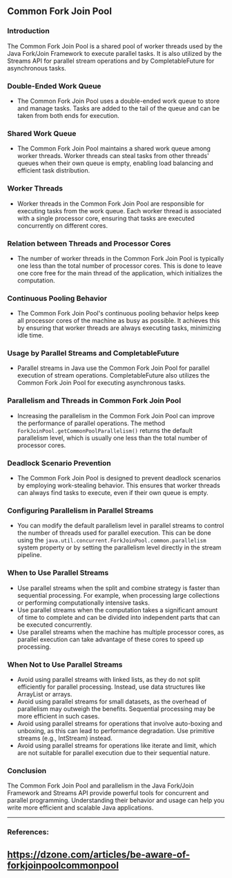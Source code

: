 ## Common Fork Join Pool

### Introduction

The Common Fork Join Pool is a shared pool of worker threads used by the Java Fork/Join Framework to execute parallel tasks. It is also utilized by the Streams API for parallel stream operations and by CompletableFuture for asynchronous tasks.

### Double-Ended Work Queue

- The Common Fork Join Pool uses a double-ended work queue to store and manage tasks. Tasks are added to the tail of the queue and can be taken from both ends for execution.

### Shared Work Queue

- The Common Fork Join Pool maintains a shared work queue among worker threads. Worker threads can steal tasks from other threads' queues when their own queue is empty, enabling load balancing and efficient task distribution.

### Worker Threads

- Worker threads in the Common Fork Join Pool are responsible for executing tasks from the work queue. Each worker thread is associated with a single processor core, ensuring that tasks are executed concurrently on different cores.

### Relation between Threads and Processor Cores

- The number of worker threads in the Common Fork Join Pool is typically one less than the total number of processor cores. This is done to leave one core free for the main thread of the application, which initializes the computation.

### Continuous Pooling Behavior

- The Common Fork Join Pool's continuous pooling behavior helps keep all processor cores of the machine as busy as possible. It achieves this by ensuring that worker threads are always executing tasks, minimizing idle time.

### Usage by Parallel Streams and CompletableFuture

- Parallel streams in Java use the Common Fork Join Pool for parallel execution of stream operations. CompletableFuture also utilizes the Common Fork Join Pool for executing asynchronous tasks.

### Parallelism and Threads in Common Fork Join Pool

- Increasing the parallelism in the Common Fork Join Pool can improve the performance of parallel operations. The method `ForkJoinPool.getCommonPoolParallelism()` returns the default parallelism level, which is usually one less than the total number of processor cores.

### Deadlock Scenario Prevention

- The Common Fork Join Pool is designed to prevent deadlock scenarios by employing work-stealing behavior. This ensures that worker threads can always find tasks to execute, even if their own queue is empty.

### Configuring Parallelism in Parallel Streams

- You can modify the default parallelism level in parallel streams to control the number of threads used for parallel execution. This can be done using the `java.util.concurrent.ForkJoinPool.common.parallelism` system property or by setting the parallelism level directly in the stream pipeline.

### When to Use Parallel Streams

- Use parallel streams when the split and combine strategy is faster than sequential processing. For example, when processing large collections or performing computationally intensive tasks.
- Use parallel streams when the computation takes a significant amount of time to complete and can be divided into independent parts that can be executed concurrently.
- Use parallel streams when the machine has multiple processor cores, as parallel execution can take advantage of these cores to speed up processing.

### When Not to Use Parallel Streams

- Avoid using parallel streams with linked lists, as they do not split efficiently for parallel processing. Instead, use data structures like ArrayList or arrays.
- Avoid using parallel streams for small datasets, as the overhead of parallelism may outweigh the benefits. Sequential processing may be more efficient in such cases.
- Avoid using parallel streams for operations that involve auto-boxing and unboxing, as this can lead to performance degradation. Use primitive streams (e.g., IntStream) instead.
- Avoid using parallel streams for operations like iterate and limit, which are not suitable for parallel execution due to their sequential nature.

### Conclusion

The Common Fork Join Pool and parallelism in the Java Fork/Join Framework and Streams API provide powerful tools for concurrent and parallel programming. Understanding their behavior and usage can help you write more efficient and scalable Java applications.

---

### References:
https://dzone.com/articles/be-aware-of-forkjoinpoolcommonpool
---